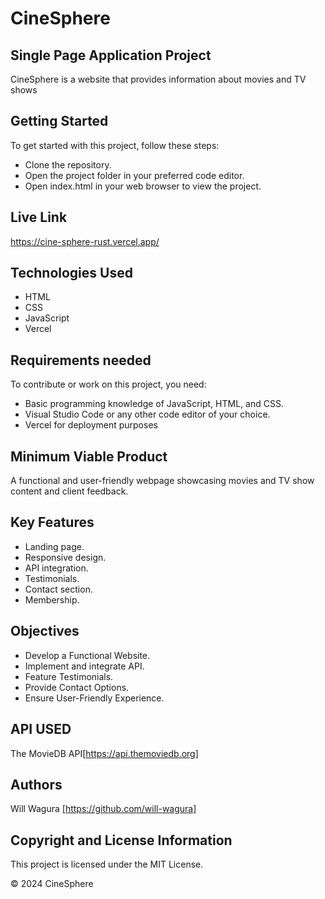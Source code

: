 # CineSphere
## Single Page Application Project
CineSphere is a website that provides information about movies and TV shows

## Getting Started
To get started with this project, follow these steps:

- Clone the repository.
- Open the project folder in your preferred code editor.
- Open index.html in your web browser to view the project.

## Live Link
https://cine-sphere-rust.vercel.app/

## Technologies Used
- HTML
- CSS
- JavaScript
- Vercel

## Requirements needed
To contribute or work on this project, you need:
- Basic programming knowledge of JavaScript, HTML, and CSS.
- Visual Studio Code or any other code editor of your choice.
- Vercel for deployment purposes

## Minimum Viable Product
A functional and user-friendly webpage showcasing movies and TV show content and client feedback.

## Key Features
- Landing page.
- Responsive design.
- API integration.
- Testimonials.
- Contact section.
- Membership.

## Objectives
- Develop a Functional Website.
- Implement and integrate API.
- Feature Testimonials.
- Provide Contact Options.
- Ensure User-Friendly Experience.

## API USED
The MovieDB API[https://api.themoviedb.org]

## Authors
Will Wagura [https://github.com/will-wagura]

## Copyright and License Information
This project is licensed under the MIT License.

© 2024 CineSphere